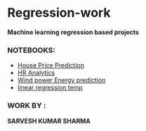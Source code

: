# Regression-work

**Machine learning regression based projects**

### NOTEBOOKS:

* [House Price Prediction](https://github.com/shsarv/Regression-work/blob/master/House.ipynb)
* [HR Analytics](https://github.com/shsarv/Regression-work/blob/master/HR%20Analti.ipynb)
* [Wind power Energy prediction](https://github.com/shsarv/Regression-work/blob/master/WindPower.ipynb)
* [linear regression temp](https://github.com/shsarv/Regression-work/blob/master/linear%20regression%20demo.ipynb)




















### WORK BY :
**SARVESH KUMAR SHARMA**
